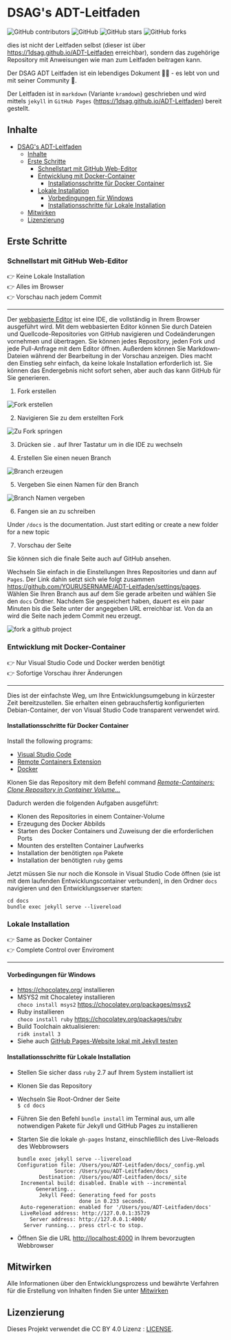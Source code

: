 # DSAG's ADT-Leitfaden

![GitHub contributors](https://img.shields.io/github/contributors/1DSAG/ADT-Leitfaden)
![GitHub](https://img.shields.io/github/license/1DSAG/ADT-Leitfaden)
![GitHub stars](https://img.shields.io/github/stars/1DSAG/ADT-Leitfaden?style=social)
![GitHub forks](https://img.shields.io/github/forks/1DSAG/ADT-Leitfaden?style=social)

dies ist nicht der Leitfaden selbst (dieser ist über <https://1dsag.github.io/ADT-Leitfaden> erreichbar), sondern das zugehörige Repository mit Anweisungen wie man zum Leitfaden beitragen kann.

Der DSAG ADT Leitfaden ist ein lebendiges Dokument 👨‍💻 - es lebt von und mit seiner Community 🥳.

Der Leitfaden ist in `markdown` (Variante `kramdown`) geschrieben und wird mittels `jekyll` in `GitHub Pages` (<https://1dsag.github.io/ADT-Leitfaden>) bereit gestellt.

## Inhalte

- [DSAG's ADT-Leitfaden](#dsags-adt-leitfaden)
  - [Inhalte](#inhalte)
  - [Erste Schritte](#erste-schritte)
    - [Schnellstart mit GitHub Web-Editor](#schnellstart-mit-github-web-editor)
    - [Entwicklung mit Docker-Container](#entwicklung-mit-docker-container)
      - [Installationsschritte für Docker Container](#installationsschritte-für-docker-container)
    - [Lokale Installation](#lokale-installation)
      - [Vorbedingungen für Windows](#vorbedingungen-für-windows)
      - [Installationsschritte für Lokale Installation](#installationsschritte-für-lokale-installation)
  - [Mitwirken](#mitwirken)
  - [Lizenzierung](#lizenzierung)

## Erste Schritte

### Schnellstart mit GitHub Web-Editor

:point_right: Keine Lokale Installation  
:point_right: Alles im Browser  
:point_right: Vorschau nach jedem Commit

----

Der [webbasierte Editor](https://docs.github.com/de/codespaces/the-githubdev-web-based-editor) ist eine IDE, die vollständig in Ihrem Browser ausgeführt wird. Mit dem webbasierten Editor können Sie durch Dateien und Quellcode-Repositories von GitHub navigieren und Codeänderungen vornehmen und übertragen. Sie können jedes Repository, jeden Fork und jede Pull-Anfrage mit dem Editor öffnen.
Außerdem können Sie Markdown-Dateien während der Bearbeitung in der Vorschau anzeigen.
Dies macht den Einstieg sehr einfach, da keine lokale Installation erforderlich ist.
Sie können das Endergebnis nicht sofort sehen, aber auch das kann GitHub für Sie generieren.

1. Fork erstellen

![Fork erstellen](img/00-fork.png)

2. Navigieren Sie zu dem erstellten Fork

![Zu Fork springen](img/01-jump-to-fork.png)

3. Drücken sie `.` auf Ihrer Tastatur um in die IDE zu wechseln

4. Erstellen Sie einen neuen Branch

![Branch erzeugen](img/02-create-new-branch.png)

5. Vergeben Sie einen Namen für den Branch

![Branch Namen vergeben](img/03-branch-name.png)

6. Fangen sie an zu schreiben

Under `/docs` is the documentation. Just start editing or create a new folder for a new topic

7. Vorschau der Seite

Sie können sich die finale Seite auch auf GitHub ansehen.

Wechseln Sie einfach in die Einstellungen Ihres Repositories und dann auf `Pages`.
Der Link dahin setzt sich wie folgt zusammen <https://github.com/YOURUSERNAME/ADT-Leitfaden/settings/pages>.
Wählen Sie Ihren Branch aus auf dem Sie gerade arbeiten und wählen Sie den `docs` Ordner.
Nachdem Sie gespeichert haben, dauert es ein paar Minuten bis die Seite unter der angegeben URL erreichbar ist.
Von da an wird die Seite nach jedem Commit neu erzeugt.

![fork a github project](img/04-publish-branch.png)

### Entwicklung mit Docker-Container

:point_right: Nur Visual Studio Code und Docker werden benötigt  
:point_right: Sofortige Vorschau ihrer Änderungen

----

Dies ist der einfachste Weg, um Ihre Entwicklungsumgebung in kürzester Zeit bereitzustellen.
Sie erhalten einen gebrauchsfertig konfigurierten Debian-Container, der von Visual Studio Code transparent verwendet wird.

#### Installationsschritte für Docker Container

Install the following programs:

* [Visual Studio Code](https://code.visualstudio.com/)
* [Remote Containers Extension](https://marketplace.visualstudio.com/items?itemName=ms-vscode-remote.remote-containers)
* [Docker](https://code.visualstudio.com/docs/remote/containers)

Klonen Sie das Repository mit dem Befehl command _[Remote-Containers: Clone Repository in Container Volume...](https://code.visualstudio.com/docs/remote/containers-advanced#_use-clone-repository-in-container-volume)_

Dadurch werden die folgenden Aufgaben ausgeführt:

* Klonen des Repositories in einem Container-Volume
* Erzeugung des Docker Abbilds
* Starten des Docker Containers und Zuweisung der die erforderlichen Ports
* Mounten des erstellten Container Laufwerks
* Installation der benötigten `npm` Pakete
* Installation der benötigten `ruby` gems

Jetzt müssen Sie nur noch die Konsole in Visual Studio Code öffnen (sie ist mit dem laufenden Entwicklungscontainer verbunden), in den Ordner `docs` navigieren und den Entwicklungsserver starten:

```shell
cd docs
bundle exec jekyll serve --livereload
```

### Lokale Installation

:point_right: Same as Docker Container  
:point_right: Complete Control over Enviroment  

----

#### Vorbedingungen für Windows

- <https://chocolatey.org/> installieren
- MSYS2 mit Chocaletey installieren  
  `choco install msys2` <https://chocolatey.org/packages/msys2>
- Ruby installieren  
  `choco install ruby` <https://chocolatey.org/packages/ruby>
- Build Toolchain aktualisieren:  
  `ridk install 3`
- Siehe auch [GitHub Pages-Website lokal mit Jekyll testen](https://docs.github.com/de/pages/setting-up-a-github-pages-site-with-jekyll/testing-your-github-pages-site-locally-with-jekyll)

#### Installationsschritte für Lokale Installation

- Stellen Sie sicher dass `ruby` 2.7 auf Ihrem System installiert ist
- Klonen Sie das Repository
- Wechseln Sie Root-Ordner der Seite  
  `$ cd docs`
- Führen Sie den Befehl `bundle install` im Terminal aus, um alle notwendigen Pakete für Jekyll und GitHub Pages zu installieren
- Starten Sie die lokale `gh-pages` Instanz, einschließlich des Live-Reloads des Webbrowsers

  ```shell
  bundle exec jekyll serve --livereload
  Configuration file: /Users/you/ADT-Leitfaden/docs/_config.yml
              Source: /Users/you/ADT-Leitfaden/docs
         Destination: /Users/you/ADT-Leitfaden/docs/_site
   Incremental build: disabled. Enable with --incremental
        Generating...
         Jekyll Feed: Generating feed for posts
                      done in 0.233 seconds.
   Auto-regeneration: enabled for '/Users/you/ADT-Leitfaden/docs'
   LiveReload address: http://127.0.0.1:35729
      Server address: http://127.0.0.1:4000/
    Server running... press ctrl-c to stop.
  ```

- Öffnen Sie die URL <http://localhost:4000> in Ihrem bevorzugten Webbrowser

## Mitwirken

Alle Informationen über den Entwicklungsprozess und bewährte Verfahren für die Erstellung von Inhalten finden Sie unter [Mitwirken](contributing.md)

## Lizenzierung

Dieses Projekt verwendet die CC BY 4.0 Lizenz : [LICENSE](LICENSE).
